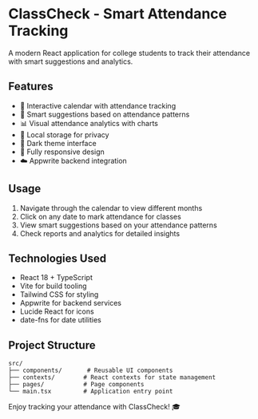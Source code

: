 # ClassCheck - Smart Attendance Tracking

A modern React application for college students to track their attendance with smart suggestions and analytics.

## Features

- 📅 Interactive calendar with attendance tracking
- 🎯 Smart suggestions based on attendance patterns
- 📊 Visual attendance analytics with charts
- 💾 Local storage for privacy
- 🌙 Dark theme interface
- 📱 Fully responsive design
- ☁️ Appwrite backend integration


## Usage

1. Navigate through the calendar to view different months
2. Click on any date to mark attendance for classes
3. View smart suggestions based on your attendance patterns
4. Check reports and analytics for detailed insights


## Technologies Used

- React 18 + TypeScript
- Vite for build tooling
- Tailwind CSS for styling
- Appwrite for backend services
- Lucide React for icons
- date-fns for date utilities

## Project Structure

```
src/
├── components/       # Reusable UI components
├── contexts/        # React contexts for state management
├── pages/           # Page components
└── main.tsx         # Application entry point
```

Enjoy tracking your attendance with ClassCheck! 🎓
